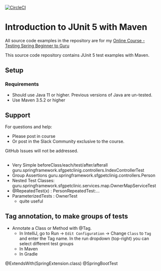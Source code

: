 [![CircleCI](https://circleci.com/gh/dhohle/testing-java-junit5.svg?style=svg)](https://circleci.com/gh/dhohle/testing-java-junit5)


# Introduction to JUnit 5 with Maven

All source code examples in the repository are for my [Online Course - Testing Spring Beginner to Guru](https://www.udemy.com/testing-spring-boot-beginner-to-guru/?couponCode=GITHUB_REPO)

This source code repository contains JUnit 5 test examples with Maven.

## Setup
### Requirements
* Should use Java 11 or higher. Previous versions of Java are un-tested.
* Use Maven 3.5.2 or higher

## Support
For questions and help:
* Please post in course
* Or post in the Slack Community exclusive to the course.

GitHub Issues will not be addressed.


## 
- Very Simple beforeClass/each/test/after/afterall guru.springframework.sfgpetclinig.controllers.IndexControllerTest
- Group Assertions guru.springframework.sfgpetclinig.controllers.Person
- Nested Test Classes: guru.springframework.sfgpetclinic.services.map.OwnerMapServiceTest
- @RepeatedTest(x) : PersonRepeatedTest:...
- ParameterizedTests : OwnerTest  
  - quite useful

## Tag annotation, to make groups of tests
- Annotate a Class or Method with @Tag. 
  - In IntelliJ, go to Run -> `Edit Configuration` -> Change `Class` to `Tag` and enter the Tag name. In the run dropdown (top-right) you can select different test groups
  - In Maven
  - In Gradle
    

@ExtendsWith(SpringExtension.class)
@SpringBootTest